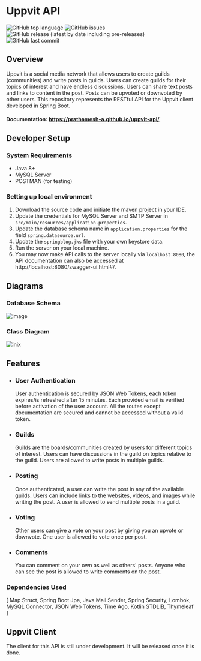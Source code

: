 # Uppvit API
![GitHub top language](https://img.shields.io/github/languages/top/prathamesh-a/uppvit-api)
![GitHub issues](https://img.shields.io/github/issues/prathamesh-a/uppvit-api)
![GitHub release (latest by date including pre-releases)](https://img.shields.io/github/v/release/prathamesh-a/uppvit-api?include_prereleases)
![GitHub last commit](https://img.shields.io/github/last-commit/prathamesh-a/uppvit-api)


## Overview
Uppvit is a social media network that allows users to create guilds (communities) 
and write posts in guilds.
Users can create guilds for their topics of interest and have endless discussions.
Users can share text posts and links to content in the post. Posts can be upvoted or downvoted by other users.
This repository represents the RESTful API for the Uppvit client developed in Spring Boot.

#### Documentation: https://prathamesh-a.github.io/uppvit-api/

## Developer Setup
### System Requirements
- Java 8+
- MySQL Server
- POSTMAN (for testing)

### Setting up local environment
1. Download the source code and initiate the maven project in your IDE.
2. Update the credentials for MySQL Server and SMTP Server in `src/main/resources/application.properties`.
3. Update the database schema name in `application.properties` for the field `spring.datasource.url`.
4. Update the `springblog.jks` file with your own keystore data.
5. Run the server on your local machine.
6. You may now make API calls to the server locally via `localhost:8080`, the API documentation can also be accessed at http://localhost:8080/swagger-ui.html#/.

## Diagrams
### Database Schema
![image](https://user-images.githubusercontent.com/89336149/192137125-1b789430-f6a0-481d-8689-10bf6b4da320.png)
### Class Diagram
![inix](https://user-images.githubusercontent.com/89336149/192227158-9ece3acd-d467-4acc-916f-8be3630faef7.png)


## Features
- ### User Authentication
  User authentication is secured by JSON Web Tokens, each token expires/is refreshed after 15 minutes. Each provided email is verified before activation of the user account. All the routes except documentation are secured and cannot be accessed without a valid token.
- ### Guilds
  Guilds are the boards/communities created by users for different topics of interest. Users can have discussions in the guild on topics relative to the guild. Users are allowed to write posts in multiple guilds.
- ### Posting
  Once authenticated, a user can write the post in any of the available guilds. Users can include links to the websites, videos, and images while writing the post. A user is allowed to send multiple posts in a guild.
- ### Voting
  Other users can give a vote on your post by giving you an upvote or downvote. One user is allowed to vote once per post.
- ### Comments
  You can comment on your own as well as others' posts. Anyone who can see the post is allowed to write comments on the post.

### Dependencies Used
[ Map Struct, Spring Boot Jpa, Java Mail Sender, Spring Security, Lombok, MySQL Connector, JSON Web Tokens, Time Ago, Kotlin STDLIB, Thymeleaf ]



## Uppvit Client
The client for this API is still under development. It will be released once it is done.
